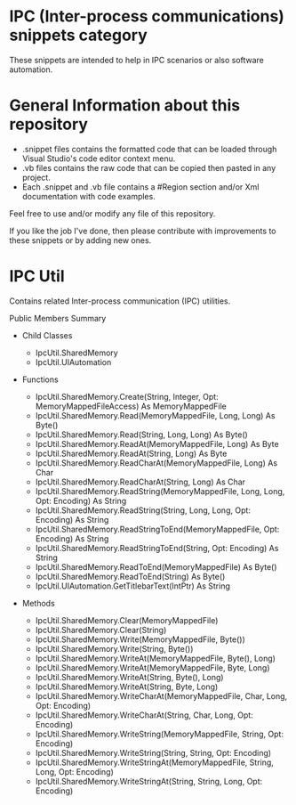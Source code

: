 # IPC (Inter-process communications) snippets category
These snippets are intended to help in IPC scenarios or also software automation.

# General Information about this repository
 - .snippet files contains the formatted code that can be loaded through Visual Studio's code editor context menu.
 - .vb files contains the raw code that can be copied then pasted in any project.
 - Each .snippet and .vb file contains a #Region section and/or Xml documentation with code examples.
 
Feel free to use and/or modify any file of this repository.

If you like the job I've done, then please contribute with improvements to these snippets or by adding new ones.

# IPC Util
Contains related Inter-process communication (IPC) utilities.

Public Members Summary

 - Child Classes
   - IpcUtil.SharedMemory
   - IpcUtil.UIAutomation

 - Functions
   - IpcUtil.SharedMemory.Create(String, Integer, Opt: MemoryMappedFileAccess) As MemoryMappedFile
   - IpcUtil.SharedMemory.Read(MemoryMappedFile, Long, Long) As Byte()
   - IpcUtil.SharedMemory.Read(String, Long, Long) As Byte()
   - IpcUtil.SharedMemory.ReadAt(MemoryMappedFile, Long) As Byte
   - IpcUtil.SharedMemory.ReadAt(String, Long) As Byte
   - IpcUtil.SharedMemory.ReadCharAt(MemoryMappedFile, Long) As Char
   - IpcUtil.SharedMemory.ReadCharAt(String, Long) As Char
   - IpcUtil.SharedMemory.ReadString(MemoryMappedFile, Long, Long, Opt: Encoding) As String
   - IpcUtil.SharedMemory.ReadString(String, Long, Long, Opt: Encoding) As String
   - IpcUtil.SharedMemory.ReadStringToEnd(MemoryMappedFile, Opt: Encoding) As String
   - IpcUtil.SharedMemory.ReadStringToEnd(String, Opt: Encoding) As String
   - IpcUtil.SharedMemory.ReadToEnd(MemoryMappedFile) As Byte()
   - IpcUtil.SharedMemory.ReadToEnd(String) As Byte()
   - IpcUtil.UIAutomation.GetTitlebarText(IntPtr) As String

 - Methods
   - IpcUtil.SharedMemory.Clear(MemoryMappedFile)
   - IpcUtil.SharedMemory.Clear(String)
   - IpcUtil.SharedMemory.Write(MemoryMappedFile, Byte())
   - IpcUtil.SharedMemory.Write(String, Byte())
   - IpcUtil.SharedMemory.WriteAt(MemoryMappedFile, Byte(), Long)
   - IpcUtil.SharedMemory.WriteAt(MemoryMappedFile, Byte, Long)
   - IpcUtil.SharedMemory.WriteAt(String, Byte(), Long)
   - IpcUtil.SharedMemory.WriteAt(String, Byte, Long)
   - IpcUtil.SharedMemory.WriteCharAt(MemoryMappedFile, Char, Long, Opt: Encoding)
   - IpcUtil.SharedMemory.WriteCharAt(String, Char, Long, Opt: Encoding)
   - IpcUtil.SharedMemory.WriteString(MemoryMappedFile, String, Opt: Encoding)
   - IpcUtil.SharedMemory.WriteString(String, String, Opt: Encoding)
   - IpcUtil.SharedMemory.WriteStringAt(MemoryMappedFile, String, Long, Opt: Encoding)
   - IpcUtil.SharedMemory.WriteStringAt(String, String, Long, Opt: Encoding)
